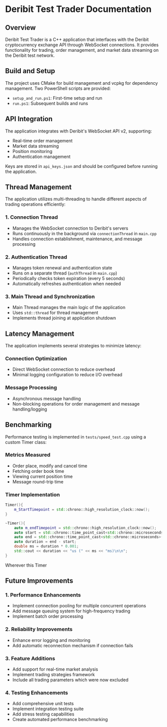 # Deribit Test Trader Documentation

## Overview
Deribit Test Trader is a C++ application that interfaces with the Deribit cryptocurrency exchange API through WebSocket connections. It provides functionality for trading, order management, and market data streaming on the Deribit test network.

## Build and Setup

The project uses CMake for build management and vcpkg for dependency management. Two PowerShell scripts are provided:

- `setup_and_run.ps1`: First-time setup and run
- `run.ps1`: Subsequent builds and runs

## API Integration

The application integrates with Deribit's WebSocket API v2, supporting:

- Real-time order management
- Market data streaming
- Position monitoring
- Authentication management

Keys are stored in `api_keys.json` and should be configured before running the application.

## Thread Management

The application utilizes multi-threading to handle different aspects of trading operations efficiently:

### 1. Connection Thread
- Manages the WebSocket connection to Deribit's servers
- Runs continuously in the background via `connectionThread` in `main.cpp`
- Handles connection establishment, maintenance, and message processing

### 2. Authentication Thread
- Manages token renewal and authentication state
- Runs on a separate thread (`authThread` in `main.cpp`)
- Periodically checks token expiration (every 5 seconds)
- Automatically refreshes authentication when needed

### 3. Main Thread and Synchronization
- Main Thread manages the main logic of the application
- Uses `std::thread` for thread management
- Implements thread joining at application shutdown

## Latency Management

The application implements several strategies to minimize latency:

### Connection Optimization
- Direct WebSocket connection to reduce overhead
- Minimal logging configuration to reduce I/O overhead

### Message Processing
- Asynchronous message handling
- Non-blocking operations for order management and message handling/logging

## Benchmarking

Performance testing is implemented in `tests/speed_test.cpp` using a custom Timer class:

### Metrics Measured
- Order place, modify and cancel time
- Fetching order book time
- Viewing current position time
- Message round-trip time

### Timer Implementation
```cpp
Timer(){
    m_StartTimepoint = std::chrono::high_resolution_clock::now();
}

~Timer(){
    auto m_endTimepoint = std::chrono::high_resolution_clock::now();
    auto start = std::chrono::time_point_cast<std::chrono::microseconds>(m_StartTimepoint).time_since_epoch().count();
    auto end = std::chrono::time_point_cast<std::chrono::microseconds>(m_endTimepoint).time_since_epoch().count();
    auto duration = end - start;
    double ms = duration * 0.001;
    std::cout << duration << "us (" << ms << "ms)\n\n";
}
```

Wherever this Timer 

## Future Improvements

### 1. Performance Enhancements
- Implement connection pooling for multiple concurrent operations
- Add message queuing system for high-frequency trading
- Implement batch order processing

### 2. Reliability Improvements
- Enhance error logging and monitoring
- Add automatic reconnection mechanism if connection fails

### 3. Feature Additions
- Add support for real-time market analysis
- Implement trading strategies framework
- Include all trading parameters which were now excluded

### 4. Testing Enhancements
- Add comprehensive unit tests
- Implement integration testing suite
- Add stress testing capabilities
- Create automated performance benchmarking
